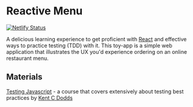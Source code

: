# Reactive Menu

[![Netlify Status](https://api.netlify.com/api/v1/badges/7281f503-cae7-4b9e-aa95-759c65b91f5d/deploy-status)](https://app.netlify.com/sites/reactive-menu/deploys)

A delicious learning experience to get proficient with [React](https://reactjs.org/) and effective ways to practice testing (TDD) with it. This toy-app is a simple web application that illustrates the UX you'd experience ordering on an online restaurant menu.

## Materials

[Testing Javascript](https://testingjavascript.com/) - a course that covers extensively about testing best practices by [Kent C Dodds](https://kentcdodds.com)



